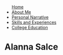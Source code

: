 <nav role="navigation">
<ul class="navabar">
	<a href="/">Home</a></li>
	<li> <a href="/"> About Me</a></li>
 	<li> <a href="/"> Personal Narrative</a></li>
	<li> <a href="/"> Skills and Experiences</a></li>
 	<li> <a href="/"> College Education</a></li>
</ul>
</nav>
	<h1>Alanna Salce</h1>
